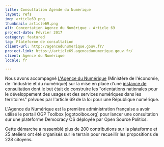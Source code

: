 ```yaml
---
title: Consultation Agende du Numérique
layout: refs
img: article69.png
thumbnail: article69.png
alt: Concertation Agence du Numérique - Article 69
project-date: Février 2017
category: featured
tag: Plateforme de consultation
client-url: http://agencedunumerique.gouv.fr/
project-link: https://article69.agencedunumerique.gouv.fr/
client: Agence du Numérique
locale: fr

---
```


Nous avons accompagné [L'Agence du Numérique](http://agencedunumerique.gouv.fr/) (Ministère de l'économie, de l'industrie et du numérique) sur la mise en place d'une [instance de consultation](https://article69.agencedunumerique.gouv.fr/) dont le but était de construire les "orientations nationales pour le développement des usages et des services numériques dans les territoires" prévues par l'article 69 de la loi pour une République numérique.

L'Agence du Numérique est la première administration française a avoir utilisé le portail OGP Toolbox [ogptoolbox.org] pour lancer une consultation sur une plateforme Democracy OS déployée par Open Source Politics.

Cette démarche a rassemblé plus de 200 contributions sur la plateforme et 25 ateliers ont été organisés sur le terrain pour recueillir les propositions de 228 citoyens.
